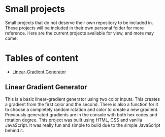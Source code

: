 # Small projects
Small projects that do not deserve their own repository to be included in. These projects will be included in their own personal folder for more reference.
Here are the current projects available for view, and more may come: 

# Tables of content 
* [Linear-Gradient Generator](#linear-gradient-generator)

## Linear Gradient Generator
This is a basic linear-gradient generator using two color inputs. This creates a gradient from the first color and the second. There is also a function for it to choose 
a completely random rotation and color to create a new gradient. Previously generated gradients are in the console with both hex codes and rotation degree. This project 
was built using HTML, CSS and vanilla JavaScript. It was really fun and simple to build due to the simple JavaScript behind it.
